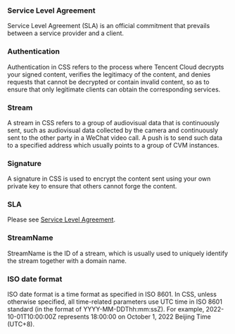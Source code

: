 ### Service Level Agreement

Service Level Agreement (SLA) is an official commitment that prevails between a service provider and a client.

### Authentication

Authentication in CSS refers to the process where Tencent Cloud decrypts your signed content, verifies the legitimacy of the content, and denies requests that cannot be decrypted or contain invalid content, so as to ensure that only legitimate clients can obtain the corresponding services.

### Stream

A stream in CSS refers to a group of audiovisual data that is continuously sent, such as audiovisual data collected by the camera and continuously sent to the other party in a WeChat video call. A push is to send such data to a specified address which usually points to a group of CVM instances.

### Signature

A signature in CSS is used to encrypt the content sent using your own private key to ensure that others cannot forge the content.

### SLA

Please see [Service Level Agreement](https://intl.cloud.tencent.com/document/product/267/17023).

### StreamName

StreamName is the ID of a stream, which is usually used to uniquely identify the stream together with a domain name.

### ISO date format

ISO date format is a time format as specified in ISO 8601. In CSS, unless otherwise specified, all time-related parameters use UTC time in ISO 8601 standard (in the format of YYYY-MM-DDThh:mm:ssZ). For example, 2022-10-01T10:00:00Z represents 18:00:00 on October 1, 2022 Beijing Time (UTC+8).
